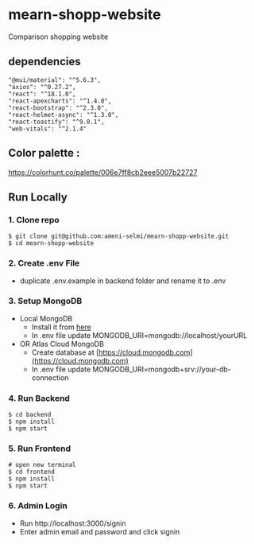 # mearn-shopp-website
Comparison shopping website
## dependencies
    "@mui/material": "^5.6.3",
    "axios": "^0.27.2",
    "react": "^18.1.0",
    "react-apexcharts": "^1.4.0",
    "react-bootstrap": "^2.3.0",
    "react-helmet-async": "^1.3.0",
    "react-toastify": "^9.0.1",
    "web-vitals": "^2.1.4"
## Color palette :
  https://colorhunt.co/palette/006e7ff8cb2eee5007b22727

## Run Locally

### 1. Clone repo

```
$ git clone git@github.com:ameni-selmi/mearn-shopp-website.git
$ cd mearn-shopp-website
```

### 2. Create .env File

- duplicate .env.example in backend folder and rename it to .env

### 3. Setup MongoDB

- Local MongoDB
  - Install it from [here](https://www.mongodb.com/try/download/community)
  - In .env file update MONGODB_URI=mongodb://localhost/yourURL
- OR Atlas Cloud MongoDB
  - Create database at [https://cloud.mongodb.com](https://cloud.mongodb.com)
  - In .env file update MONGODB_URI=mongodb+srv://your-db-connection

### 4. Run Backend

```
$ cd backend
$ npm install
$ npm start
```

### 5. Run Frontend

```
# open new terminal
$ cd frontend
$ npm install
$ npm start
```


### 6. Admin Login

- Run http://localhost:3000/signin
- Enter admin email and password and click signin
